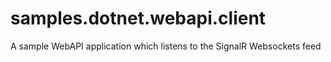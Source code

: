 # samples.dotnet.webapi.client
A sample WebAPI application which listens to the SignalR Websockets feed
